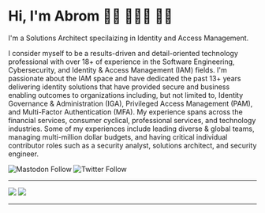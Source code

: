 # Hi, I'm Abrom 👋🏾 👨🏾‍💻 💪🏾

I'm a Solutions Architect specilaizing in Identity and Access Management. 


I consider myself to be a results-driven and detail-oriented technology professional with over 18+ of experience in the Software Engineering, Cybersecurity, and Identity & Access Management (IAM) fields. I'm passionate about the IAM space and have dedicated the past 13+ years delivering identity solutions that have provided secure and business enabling outcomes to organizations including, but not limited to, Identity Governance & Administration (IGA), Privileged Access Management (PAM), and Multi-Factor Authentication (MFA). My experience spans across the financial services, consumer cyclical, professional services, and technology industries. Some of my experiences include leading diverse & global teams, managing multi-million dollar budgets, and having critical individual contributor roles such as a security analyst, solutions architect, and security engineer.

![Mastodon Follow](https://img.shields.io/mastodon/follow/109379946434563076?domain=https%3A%2F%2Fauthn.cc%2F&style=social)
![Twitter Follow](https://img.shields.io/twitter/follow/iamabrom?style=social)

---
<img src="https://github-readme-stats.vercel.app/api/top-langs/?username=iamabrom&hide=css">
<img src="https://github-readme-stats.vercel.app/api?username=iamabrom&show_icons=true&count_private=true">

---
